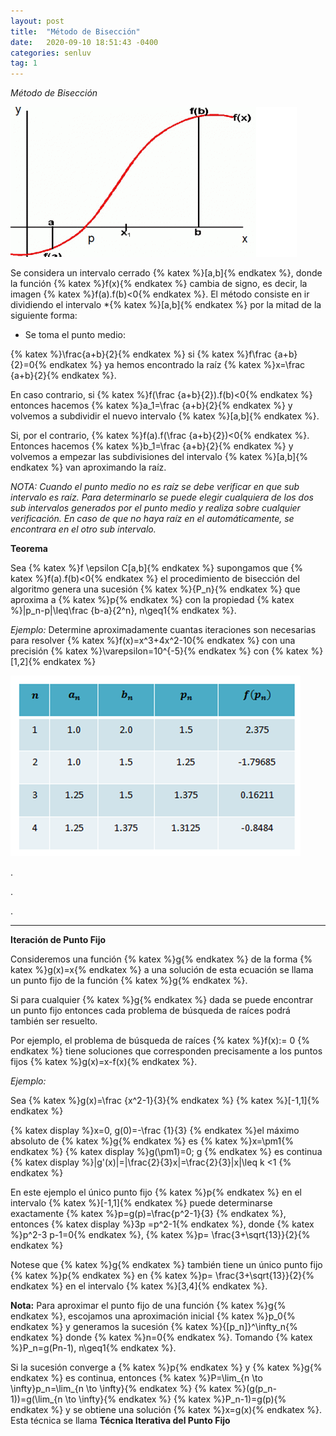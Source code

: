 ```yaml
---
layout: post
title:  "Método de Bisección"
date:   2020-09-10 18:51:43 -0400
categories: senluv
tag: 1
---
```


*Método de Bisección*

![biseccion](/assets/images/biseccion.png)

Se considera un intervalo cerrado {% katex %}[a,b]{% endkatex %}, donde la función {% katex %}f(x){% endkatex %} cambia de signo, es decir, la imagen {% katex %}f(a).f(b)<0{% endkatex %}. El método consiste en ir dividiendo el intervalo *{% katex %}[a,b]{% endkatex %} por la mitad de la siguiente forma: 

- Se toma el punto medio:

{% katex %}\frac{a+b}{2}{% endkatex %}   si  {% katex %}f\frac {a+b}{2}=0{% endkatex %}  ya hemos encontrado la raíz 
{% katex %}x=\frac {a+b}{2}{% endkatex %}. 

En caso contrario, si  {% katex %}f(\frac {a+b}{2}).f(b)<0{% endkatex %} entonces hacemos {% katex %}a_1=\frac {a+b}{2}{% endkatex %} y volvemos a subdividir el nuevo intervalo {% katex %}[a,b]{% endkatex %}. 

Si, por el contrario,  {% katex %}f(a).f(\frac {a+b}{2})<0{% endkatex %}. Entonces hacemos {% katex %}b_1=\frac {a+b}{2}{% endkatex %} y volvemos a empezar las subdivisiones del intervalo {% katex %}[a,b]{% endkatex %} van aproximando la raíz. 

*NOTA: Cuando el punto medio no es raíz se debe verificar en que sub intervalo es raíz. Para determinarlo se puede elegir cualquiera de los dos sub intervalos generados por el punto medio y realiza sobre cualquier verificación. En caso de que no haya raíz en el automáticamente, se encontrara en el otro sub intervalo.*

**Teorema**

Sea {% katex %}f \epsilon C[a,b]{% endkatex %} supongamos que {% katex %}f(a).f(b)<0{% endkatex %} el procedimiento de bisección del algoritmo genera una sucesión {% katex %}{P_n}{% endkatex %} que aproxima a {% katex %}p{% endkatex %} con la propiedad {% katex %}|p_n-p|\leq\frac {b-a}{2^n}, n\geq1{% endkatex %}.

*Ejemplo:* 
Determine aproximadamente cuantas iteraciones son necesarias para resolver {% katex %}f(x)=x^3+4x^2-10{% endkatex %} con una precisión {% katex %}\varepsilon=10^{-5}{% endkatex %}  con {% katex %}[1,2]{% endkatex %}

![5](/assets/images/5.png)

.

.

.

_____________________________

**Iteración de Punto Fijo**


Consideremos una función {% katex %}g{% endkatex %} de la forma {% katex %}g(x)=x{% endkatex %} a una solución de esta ecuación se llama un punto fijo de la función {% katex %}g{% endkatex %}. 

Si para cualquier {% katex %}g{% endkatex %} dada se puede encontrar un punto fijo entonces cada problema de búsqueda de raíces podrá también ser resuelto. 


Por ejemplo, el problema de búsqueda de raíces {% katex %}f(x):= 0 {% endkatex %} tiene soluciones que corresponden precisamente a los puntos fijos {% katex %}g(x)=x-f(x){% endkatex %}.


*Ejemplo:* 

Sea {% katex %}g(x)=\frac {x^2-1}{3}{% endkatex %} {% katex %}[-1,1]{% endkatex %}

{% katex display %}x=0, g(0)=-\frac {1}{3} {% endkatex %}el máximo absoluto de {% katex %}g{% endkatex %} es {% katex %}x=\pm1{% endkatex %}
{% katex display %}g(\pm1)=0; g {% endkatex %} es continua
{% katex display %}|g'(x)|=|\frac{2}{3}x|=\frac{2}{3}|x|\leq k <1 {% endkatex %}

En este ejemplo el único punto fijo {% katex %}p{% endkatex %} en el intervalo {% katex %}[-1,1]{% endkatex %} puede determinarse exactamente {% katex %}p=g(p)=\frac{p^2-1}{3} {% endkatex %}, entonces 
{% katex display %}3p =p^2-1{% endkatex %}, donde {% katex %}p^2-3 p-1=0{% endkatex %}, {% katex %}p= \frac{3+\sqrt{13}}{2}{% endkatex %}

Notese  que {% katex %}g{% endkatex %} también tiene un único punto fijo {% katex %}p{% endkatex %} en {% katex %}p= \frac{3+\sqrt{13}}{2}{% endkatex %} en el intervalo {% katex %}[3,4]{% endkatex %}.


**Nota:** Para aproximar el punto fijo de una función {% katex %}g{% endkatex %}, escojamos una aproximación inicial {% katex %}p_0{% endkatex %} y generamos la sucesión {% katex %}{[p_n]}^\infty_n{% endkatex %} donde {% katex %}n=0{% endkatex %}. Tomando {% katex %}P_n=g(Pn-1), n\geq1{% endkatex %}.


Si la sucesión converge a {% katex %}p{% endkatex %} y {% katex %}g{% endkatex %} es continua, entonces {% katex %}P=\lim_{n \to \infty}p_n=\lim_{n \to \infty}{% endkatex %} {% katex %}(g(p_n-1))=g(\lim_{n \to \infty}{% endkatex %} {% katex %}P_n-1)=g(p){% endkatex %} y se obtiene una solución {% katex %}x=g(x){% endkatex %}. Esta técnica se llama **Técnica Iterativa del Punto Fijo**

